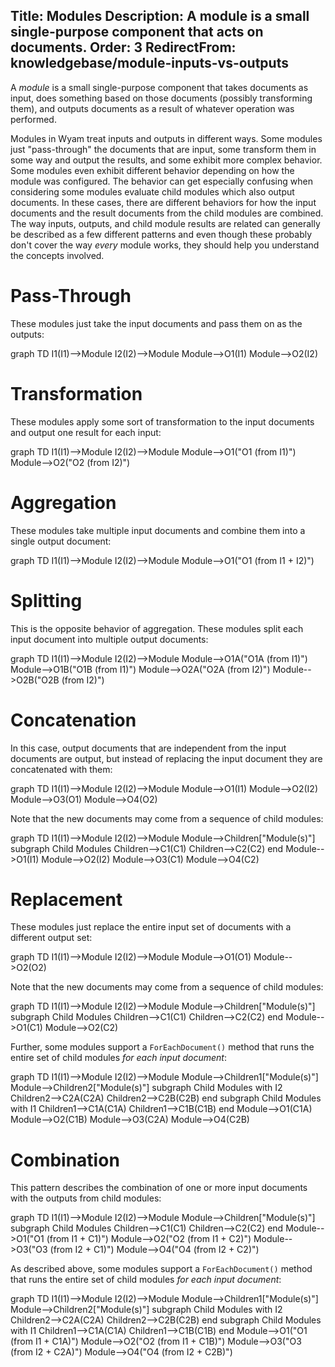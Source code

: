 Title: Modules
Description: A module is a small single-purpose component that acts on documents.
Order: 3
RedirectFrom: knowledgebase/module-inputs-vs-outputs
---
A *module* is a small single-purpose component that takes documents as input, does something based on those documents (possibly transforming them), and outputs documents as a result of whatever operation was performed.

Modules in Wyam treat inputs and outputs in different ways. Some modules just "pass-through" the documents that are input, some transform them in some way and output the results, and some exhibit more complex behavior. Some modules even exhibit different behavior depending on how the module was configured. The behavior can get especially confusing when considering some modules evaluate child modules which also output documents. In these cases, there are different behaviors for how the input documents and the result documents from the child modules are combined. The way inputs, outputs, and child module results are related can generally be described as a few different patterns and even though these probably don't cover the way *every* module works, they should help you understand the concepts involved.

# Pass-Through

These modules just take the input documents and pass them on as the outputs:

<div class="mermaid">
    graph TD
        I1(I1)-->Module
        I2(I2)-->Module
        Module-->O1(I1)
        Module-->O2(I2)
</div>

# Transformation

These modules apply some sort of transformation to the input documents and output one result for each input:

<div class="mermaid">
    graph TD
        I1(I1)-->Module
        I2(I2)-->Module
        Module-->O1("O1 (from I1)")
        Module-->O2("O2 (from I2)")
</div>

# Aggregation

These modules take multiple input documents and combine them into a single output document:

<div class="mermaid">
    graph TD
        I1(I1)-->Module
        I2(I2)-->Module
        Module-->O1("O1 (from I1 + I2)")
</div>

# Splitting

This is the opposite behavior of aggregation. These modules split each input document into multiple output documents:

<div class="mermaid">
    graph TD
        I1(I1)-->Module
        I2(I2)-->Module
        Module-->O1A("O1A (from I1)")
        Module-->O1B("O1B (from I1)")
        Module-->O2A("O2A (from I2)")
        Module-->O2B("O2B (from I2)")
</div>

# Concatenation

In this case, output documents that are independent from the input documents are output, but instead of replacing the input document they are concatenated with them:

<div class="mermaid">
    graph TD
        I1(I1)-->Module
        I2(I2)-->Module
        Module-->O1(I1)
        Module-->O2(I2)
        Module-->O3(O1)
        Module-->O4(O2)
</div>

Note that the new documents may come from a sequence of child modules:

<div class="mermaid">
    graph TD
        I1(I1)-->Module
        I2(I2)-->Module
        Module-->Children["Module(s)"]
        subgraph Child Modules
            Children-->C1(C1)
            Children-->C2(C2)
        end
        Module-->O1(I1)
        Module-->O2(I2)
        Module-->O3(C1)
        Module-->O4(C2)
</div>

# Replacement

These modules just replace the entire input set of documents with a different output set:

<div class="mermaid">
    graph TD
        I1(I1)-->Module
        I2(I2)-->Module
        Module-->O1(O1)
        Module-->O2(O2)
</div>

Note that the new documents may come from a sequence of child modules:

<div class="mermaid">
    graph TD
        I1(I1)-->Module
        I2(I2)-->Module
        Module-->Children["Module(s)"]
        subgraph Child Modules
            Children-->C1(C1)
            Children-->C2(C2)
        end
        Module-->O1(C1)
        Module-->O2(C2)
</div>

Further, some modules support a `ForEachDocument()` method that runs the entire set of child modules *for each input document*:

<div class="mermaid">
    graph TD
        I1(I1)-->Module
        I2(I2)-->Module
        Module-->Children1["Module(s)"]
        Module-->Children2["Module(s)"]
        subgraph Child Modules with I2
            Children2-->C2A(C2A)
            Children2-->C2B(C2B)
        end
        subgraph Child Modules with I1
            Children1-->C1A(C1A)
            Children1-->C1B(C1B)
        end
        Module-->O1(C1A)
        Module-->O2(C1B)
        Module-->O3(C2A)
        Module-->O4(C2B)
</div>

# Combination

This pattern describes the combination of one or more input documents with the outputs from child modules:

<div class="mermaid">
    graph TD
        I1(I1)-->Module
        I2(I2)-->Module
        Module-->Children["Module(s)"]
        subgraph Child Modules
            Children-->C1(C1)
            Children-->C2(C2)
        end
        Module-->O1("O1 (from I1 + C1)")
        Module-->O2("O2 (from I1 + C2)")
        Module-->O3("O3 (from I2 + C1)")
        Module-->O4("O4 (from I2 + C2)")
</div>

As described above, some modules support a `ForEachDocument()` method that runs the entire set of child modules *for each input document*:

<div class="mermaid">
    graph TD
        I1(I1)-->Module
        I2(I2)-->Module
        Module-->Children1["Module(s)"]
        Module-->Children2["Module(s)"]
        subgraph Child Modules with I2
            Children2-->C2A(C2A)
            Children2-->C2B(C2B)
        end
        subgraph Child Modules with I1
            Children1-->C1A(C1A)
            Children1-->C1B(C1B)
        end
        Module-->O1("O1 (from I1 + C1A)")
        Module-->O2("O2 (from I1 + C1B)")
        Module-->O3("O3 (from I2 + C2A)")
        Module-->O4("O4 (from I2 + C2B)")
</div>